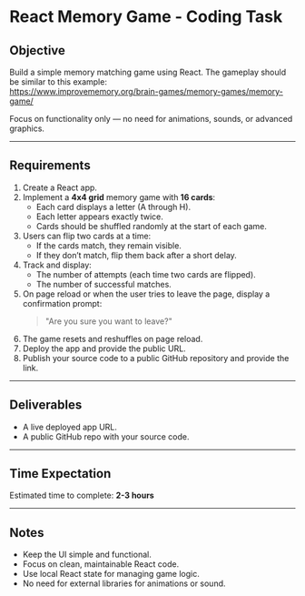 # React Memory Game - Coding Task

## Objective

Build a simple memory matching game using React. The gameplay should be similar to this example:  
https://www.improvememory.org/brain-games/memory-games/memory-game/

Focus on functionality only — no need for animations, sounds, or advanced graphics.

---

## Requirements

1. Create a React app.
2. Implement a **4x4 grid** memory game with **16 cards**:
   - Each card displays a letter (A through H).
   - Each letter appears exactly twice.
   - Cards should be shuffled randomly at the start of each game.
3. Users can flip two cards at a time:
   - If the cards match, they remain visible.
   - If they don’t match, flip them back after a short delay.
4. Track and display:
   - The number of attempts (each time two cards are flipped).
   - The number of successful matches.
5. On page reload or when the user tries to leave the page, display a confirmation prompt:
   > "Are you sure you want to leave?"
6. The game resets and reshuffles on page reload.
7. Deploy the app and provide the public URL.
8. Publish your source code to a public GitHub repository and provide the link.

---

## Deliverables

- A live deployed app URL.
- A public GitHub repo with your source code.

---

## Time Expectation

Estimated time to complete: **2-3 hours**

---

## Notes

- Keep the UI simple and functional.
- Focus on clean, maintainable React code.
- Use local React state for managing game logic.
- No need for external libraries for animations or sound.
